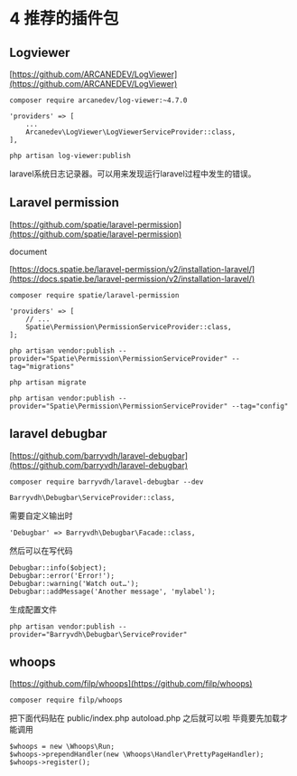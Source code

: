 # 4 推荐的插件包

## Logviewer

[https://github.com/ARCANEDEV/LogViewer](https://github.com/ARCANEDEV/LogViewer)

```
composer require arcanedev/log-viewer:~4.7.0
```

```
'providers' => [
    ...
    Arcanedev\LogViewer\LogViewerServiceProvider::class,
],
```

```
php artisan log-viewer:publish
```

laravel系统日志记录器。可以用来发现运行laravel过程中发生的错误。

## Laravel permission

[https://github.com/spatie/laravel-permission](https://github.com/spatie/laravel-permission)

document

[https://docs.spatie.be/laravel-permission/v2/installation-laravel/](https://docs.spatie.be/laravel-permission/v2/installation-laravel/)

```
composer require spatie/laravel-permission
```

```
'providers' => [
    // ...
    Spatie\Permission\PermissionServiceProvider::class,
];
```

```
php artisan vendor:publish --provider="Spatie\Permission\PermissionServiceProvider" --tag="migrations"
```

```
php artisan migrate
```

```
php artisan vendor:publish --provider="Spatie\Permission\PermissionServiceProvider" --tag="config"
```

## laravel debugbar

[https://github.com/barryvdh/laravel-debugbar](https://github.com/barryvdh/laravel-debugbar)

```
composer require barryvdh/laravel-debugbar --dev
```

```
Barryvdh\Debugbar\ServiceProvider::class,
```

需要自定义输出时

```
'Debugbar' => Barryvdh\Debugbar\Facade::class,
```

然后可以在写代码

```
Debugbar::info($object);
Debugbar::error('Error!');
Debugbar::warning('Watch out…');
Debugbar::addMessage('Another message', 'mylabel');
```

生成配置文件

```
php artisan vendor:publish --provider="Barryvdh\Debugbar\ServiceProvider"
```

## whoops

[https://github.com/filp/whoops](https://github.com/filp/whoops)

```
composer require filp/whoops
```

把下面代码贴在 public/index.php  autoload.php 之后就可以啦 毕竟要先加载才能调用

```
$whoops = new \Whoops\Run;
$whoops->prependHandler(new \Whoops\Handler\PrettyPageHandler);
$whoops->register();
```





